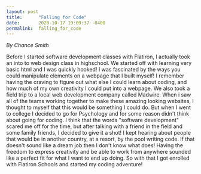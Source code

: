 ```yaml
---
layout: post
title:      "Falling for Code"
date:       2020-10-17 19:09:37 -0400
permalink:  falling_for_code
---
```


*By Chance Smith*

Before I started software development classes with Flatiron, I actually took an into to web design class in highschool. We started off with learning very basic html and I was quickly hooked! I was fascinated by the ways you could manipulate elements on a webpage that I built myself! I remember having the craving to figure out what else I could learn about coding, and how much of my own creativity I could put into a webpage. We also took a field trip to a local web development company called Madwire. When i saw all of the teams working together to make these amazing looking websites, I thought to myself that this would be something I could do. But when I went to college I decided to go for Psychology and for some reason didn't think about going for coding. I think that the words "software development" scared me off for the time, but after talking with a friend in the field and some family friends, I decided to give it a shot! I kept hearing about people that would be in another country, at a resort, by the pool writing code. If that doesn't sound like a dream job then I don't know what does! Having the freedom to express creativity and be able to work from anywhere sounded like a perfect fit for what I want to end up doing. So with that I got enrolled with Flatiron Schools and started my coding adventure!
